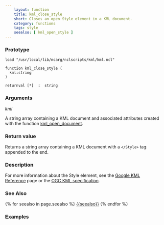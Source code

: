 ```yaml
---
    layout: function
    title: kml_close_style
    short: Closes an open Style element in a KML document.
    category: functions
    tags: style
    seealso: [ kml_open_style ]
---
```


### Prototype

<pre><code>load "/usr/local/lib/ncarg/nclscripts/kml/kml.ncl"

function kml_close_style (
  kml:string
)

returnval [*]  :  string
</code></pre>

### Arguments
*kml*

A string array containing a KML document and associated attributes created with the function [kml_open_document]({{site.base_url}}functions/kml_open_document.html).

### Return value

Returns a string array containing a KML document with a ``</Style>`` tag appended to the end.

### Description

For more information about the Style element, see the [Google KML Reference](https://developers.google.com/kml/documentation/kmlreference#style) page or the [OGC KML specification](http://www.opengeospatial.org/standards/kml/).

### See Also

{% for seealso in page.seealso %}
[{{seealso}}]({{site.base_url}}functions/{{seealso}}.html)
{% endfor %}

### Examples


